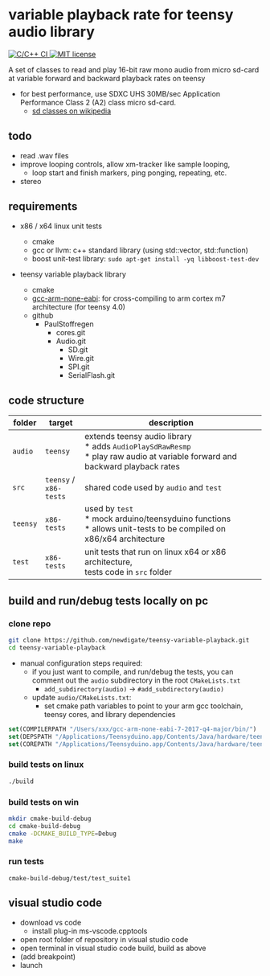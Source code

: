 # variable playback rate for teensy audio library
[![C/C++ CI](https://github.com/newdigate/teensy-variable-playback/workflows/C/C++%20CI/badge.svg) ](https://github.com/newdigate/teensy-variable-playback/actions)
[![MIT license](https://img.shields.io/badge/License-MIT-blue.svg)](LICENSE)

A set of classes to read and play 16-bit raw mono audio from micro sd-card at variable forward and backward playback rates on teensy
* for best performance, use SDXC UHS 30MB/sec Application Performance Class 2 (A2) class micro sd-card. 
  * [sd classes on wikipedia](https://en.wikipedia.org/wiki/SD_card#cite_ref-93) 

## todo
* read .wav files
* improve looping controls, allow xm-tracker like sample looping, 
  * loop start and finish markers, ping ponging, repeating, etc.
* stereo  

## requirements
  * x86 / x64 linux unit tests
    * cmake
    * gcc or llvm: c++ standard library (using std::vector, std::function)
    * boost unit-test library: ```sudo apt-get install -yq libboost-test-dev```
    
  * teensy variable playback library  
    * cmake
    * [gcc-arm-none-eabi](https://developer.arm.com/-/media/Files/downloads/gnu-rm/9-2019q4/RC2.1): for cross-compiling to arm cortex m7 architecture (for teensy 4.0)
    * github
      * PaulStoffregen
        * cores.git
        * Audio.git
          * SD.git
          * Wire.git
          * SPI.git
          * SerialFlash.git
        
## code structure

| folder | target             | description                                                                                                            |
|--------|--------------------|------------------------------------------------------------------------------------------------------------------------|
| ```audio```  | ```teensy```             | extends teensy audio library<br/> * adds ```AudioPlaySdRawResmp```<br/> * play raw audio at variable forward and backward playback rates |
| ```src```    | ```teensy``` / <br/>```x86-tests``` | shared code used by ```audio``` and ```test```                                                                               |
| ```teensy``` | ```x86-tests```          | used by ```test``` <br/> * mock arduino/teensyduino functions <br/> * allows unit-tests to be compiled on x86/x64 architecture  |
| ```test```   | ```x86-tests```          | unit tests that run on linux x64 or x86 architecture, <br/> tests code in ```src``` folder|
  
## build and run/debug tests locally on pc
### clone repo
``` sh
git clone https://github.com/newdigate/teensy-variable-playback.git
cd teensy-variable-playback
```

* manual configuration steps required:
  * if you just want to compile, and run/debug the tests, you can comment out the ```audio``` subdirectory in the root ```CMakeLists.txt```
    * ```add_subdirectory(audio)``` -> ```#add_subdirectory(audio)```
  * update ```audio/CMakeLists.txt```:
    * set cmake path variables to point to your arm gcc toolchain, teensy cores, and library dependencies
 ``` cmake
set(COMPILERPATH "/Users/xxx/gcc-arm-none-eabi-7-2017-q4-major/bin/")
set(DEPSPATH "/Applications/Teensyduino.app/Contents/Java/hardware/teensy/avr/libraries")
set(COREPATH "/Applications/Teensyduino.app/Contents/Java/hardware/teensy/avr/cores/teensy4/")
```

### build tests on linux
``` sh
./build
```
### build tests on win
``` sh
mkdir cmake-build-debug
cd cmake-build-debug
cmake -DCMAKE_BUILD_TYPE=Debug
make
```
### run tests
```
cmake-build-debug/test/test_suite1
```

## visual studio code
  * download vs code
    * install plug-in ms-vscode.cpptools
  * open root folder of repository in visual studio code
  * open terminal in visual studio code build, build as above
  * (add breakpoint)
  * launch
